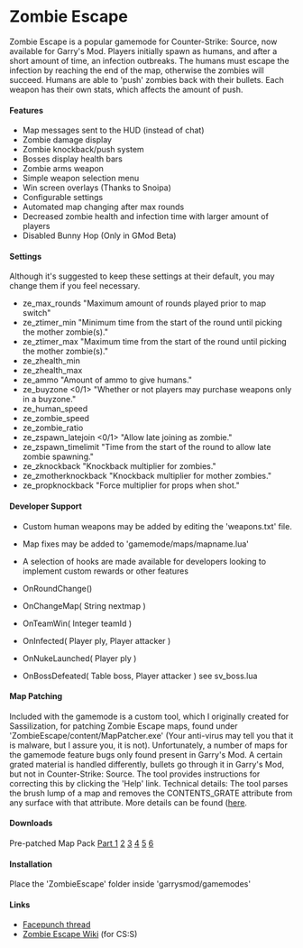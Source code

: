 Zombie Escape
=============

Zombie Escape is a popular gamemode for Counter-Strike: Source, now available for Garry's Mod. Players initially spawn as humans, and after a short amount of time, an infection outbreaks. The humans must escape the infection by reaching the end of the map, otherwise the zombies will succeed. Humans are able to 'push' zombies back with their bullets. Each weapon has their own stats, which affects the amount of push.


#### Features ####

* Map messages sent to the HUD (instead of chat)
* Zombie damage display
* Zombie knockback/push system
* Bosses display health bars
* Zombie arms weapon
* Simple weapon selection menu
* Win screen overlays (Thanks to Snoipa)
* Configurable settings
* Automated map changing after max rounds
* Decreased zombie health and infection time with larger amount of players
* Disabled Bunny Hop (Only in GMod Beta)


#### Settings ####
Although it's suggested to keep these settings at their default, you may change them if you feel necessary.
* ze_max_rounds <number> "Maximum amount of rounds played prior to map switch"
* ze_ztimer_min <seconds> "Minimum time from the start of the round until picking the mother zombie(s)."
* ze_ztimer_max <seconds> "Maximum time from the start of the round until picking the mother zombie(s)."
* ze_zhealth_min <number>
* ze_zhealth_max <number>
* ze_ammo <number> "Amount of ammo to give humans."
* ze_buyzone <0/1> "Whether or not players may purchase weapons only in a buyzone."
* ze_human_speed <number>
* ze_zombie_speed <number>
* ze_zombie_ratio <number>
* ze_zspawn_latejoin <0/1> "Allow late joining as zombie."
* ze_zspawn_timelimit <seconds> "Time from the start of the round to allow late zombie spawning."
* ze_zknockback <float> "Knockback multiplier for zombies."
* ze_zmotherknockback <float> "Knockback multiplier for mother zombies."
* ze_propknockback <float> "Force multiplier for props when shot."


#### Developer Support ####
* Custom human weapons may be added by editing the 'weapons.txt' file.
* Map fixes may be added to 'gamemode/maps/mapname.lua'
* A selection of hooks are made available for developers looking to implement custom rewards or other features

* OnRoundChange()
* OnChangeMap( String nextmap )
* OnTeamWin( Integer teamId )
* OnInfected( Player ply, Player attacker )
* OnNukeLaunched( Player ply )
* OnBossDefeated( Table boss, Player attacker ) see sv_boss.lua


#### Map Patching ####
Included with the gamemode is a custom tool, which I originally created for Sassilization, for patching Zombie Escape maps, found under 'ZombieEscape/content/MapPatcher.exe' (Your anti-virus may tell you that it is malware, but I assure you, it is not). Unfortunately, a number of maps for the gamemode feature bugs only found present in Garry's Mod. A certain grated material is handled differently, bullets go through it in Garry's Mod, but not in Counter-Strike: Source. The tool provides instructions for correcting this by clicking the 'Help' link. Technical details: The tool parses the brush lump of a map and removes the CONTENTS_GRATE attribute from any surface with that attribute. More details can be found ([here](https://developer.valvesoftware.com/wiki/Source_BSP_File_Format#Brush_and_brushside).


#### Downloads ####
Pre-patched Map Pack [Part 1](http://www.solidfiles.com/d/3c95902d0b/) [2](http://www.solidfiles.com/d/d0d880550c/) [3](http://www.solidfiles.com/d/8c31ceb6c4/) [4](http://www.solidfiles.com/d/e3f4ff9d50/) [5](http://www.solidfiles.com/d/8e3f3c583f/) [6](http://www.solidfiles.com/d/e55e522ec0/)


#### Installation ####

Place the 'ZombieEscape' folder inside 'garrysmod/gamemodes'


#### Links ####
* [Facepunch thread](http://www.facepunch.com/showthread.php?t=1187359)
* [Zombie Escape Wiki](http://zombieescape.wikia.com/wiki/Zombie_Escape_Wiki) (for CS:S)
